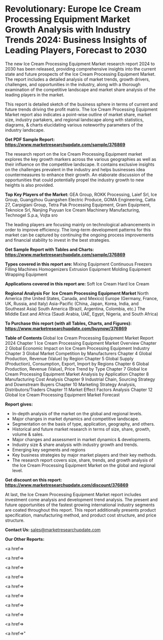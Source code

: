 # Revolutionary: Europe Ice Cream Processing Equipment Market Growth Analysis with Industry Trends 2024: Business Insights of Leading Players, Forecast to 2030

The new Ice Cream Processing Equipment Market research report 2024 to 2030 has been released, providing comprehensive insights into the current state and future prospects of the Ice Cream Processing Equipment Market. The report includes a detailed analysis of market trends, growth drivers, challenges, and opportunities in the industry, along with a thorough examination of the competitive landscape and market share analysis of the leading players in the market.

This report is detailed sketch of the business sphere in terms of current and future trends driving the profit matrix. The Ice Cream Processing Equipment Market report also indicates a point-wise outline of market share, market size, industry partakers, and regional landscape along with statistics, diagrams, &amp; charts elucidating various noteworthy parameters of the industry landscape.

<strong><b>Get PDF Sample Report: <a href=https://www.marketresearchupdate.com/sample/376869>https://www.marketresearchupdate.com/sample/376869</a></b></strong>

The research report on the Ice Cream Processing Equipment market explores the key growth markers across the various geographies as well as their influence on the competitive landscape. It contains exclusive insights on the challenges prevalent in the industry and helps businesses idea countermeasures to enhance their growth. An elaborate discussion of the opportunities that could potentially propel the industry growth to new heights is also provided.

<strong><b>Top Key Players of the Market:
</b></strong>GEA Group, ROKK Processing, Laief Srl, Ice Group, Guangzhou Guangshen Electric Produce, GOMA Engineering, Catta 27, Carpigiani Group, Tetra Pak Processing Equipment, Gram Equipment, Teknoice Srl, Nanjing Puyuan Ice Cream Machinery Manufacturing, Technogel S.p.a, Vojta sro<strong><b>
</b></strong>

The leading players are focusing mainly on technological advancements in order to improve efficiency. The long-term development patterns for this market can be captured by continuing the ongoing process improvements and financial stability to invest in the best strategies.

<strong><b>Get Sample Report with Tables and Charts: <a href=https://www.marketresearchupdate.com/sample/376869>https://www.marketresearchupdate.com/sample/376869</a></b></strong>

<strong><b>Types covered in this report are:
</b></strong>Mixing Equipment
Continuous Freezers
Filling Machines
Homogenizers
Extrusion Equipment
Molding Equipment
Wrapping Equipment<strong><b>
</b></strong>

<strong><b>Applications covered in this report are:
</b></strong>Soft Ice Cream
Hard Ice Cream<strong><b>
</b></strong>

<strong><b>Regional Analysis For  Ice Cream Processing Equipment Market</b></strong><strong><b>
</b></strong>North America (the United States, Canada, and Mexico)
Europe (Germany, France, UK, Russia, and Italy)
Asia-Pacific (China, Japan, Korea, India, and Southeast Asia)
South America (Brazil, Argentina, Colombia, etc.)
The Middle East and Africa (Saudi Arabia, UAE, Egypt, Nigeria, and South Africa)

<strong><b>To Purchase this report (with all Tables, Charts, and Figures): <a href=https://www.marketresearchupdate.com/buynow/376869>https://www.marketresearchupdate.com/buynow/376869</a></b></strong>

<strong><b>Table of Contents</b></strong><strong><b>
</b></strong>Global Ice Cream Processing Equipment Market Report 2024
Chapter 1 Ice Cream Processing Equipment Market Overview
Chapter 2 Global Economic Impact on Ice Cream Processing Equipment Industry
Chapter 3 Global Market Competition by Manufacturers
Chapter 4 Global Production, Revenue (Value) by Region
Chapter 5 Global Supply (Production), Consumption, Export, Import by Regions
Chapter 6 Global Production, Revenue (Value), Price Trend by Type
Chapter 7 Global Ice Cream Processing Equipment Market Analysis by Application
Chapter 8 Manufacturing Cost Analysis
Chapter 9 Industrial Chain, Sourcing Strategy and Downstream Buyers
Chapter 10 Marketing Strategy Analysis, Distributors/Traders
Chapter 11 Market Effect Factors Analysis
Chapter 12 Global Ice Cream Processing Equipment Market Forecast

<strong><b>Report gives:</b></strong>

- In-depth analysis of the market on the global and regional levels.
- Major changes in market dynamics and competitive landscape.
- Segmentation on the basis of type, application, geography, and others.
- Historical and future market research in terms of size, share, growth, volume &amp; sales.
- Major changes and assessment in market dynamics &amp; developments.
- Industry size &amp; share analysis with industry growth and trends.
- Emerging key segments and regions
- Key business strategies by major market players and their key methods.
- The research report covers size, share, trends, and growth analysis of the Ice Cream Processing Equipment Market on the global and regional level.

<strong><b>Get discount on this report: <a href=https://www.marketresearchupdate.com/discount/376869>https://www.marketresearchupdate.com/discount/376869</a></b></strong>

At last, the Ice Cream Processing Equipment Market report includes investment come analysis and development trend analysis. The present and future opportunities of the fastest growing international industry segments are coated throughout this report. This report additionally presents product specification, manufacturing method, and product cost structure, and price structure.

<strong><b>Contact Us:
</b></strong>sales@marketresearchupdate.com

<strong>Our Other Reports:</strong>

<a href=></a>

<a href=></a>

<a href=></a>

<a href=></a>

<a href=></a>

<a href=></a>

<a href=></a>

<a href=></a>

<a href=></a>

<a href=></a>"
